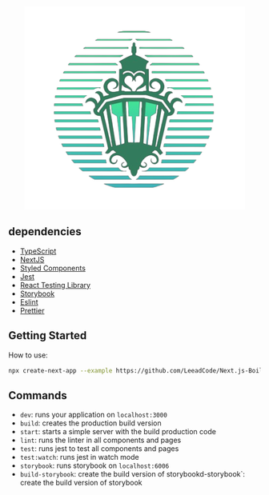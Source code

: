 

<p align="center">
  <img src="https://github.com/LeeadCode/Next.js-BoilerPlate/blob/main/public/img/logo.png" alt="Lanterna Verde"/>
</p>

## dependencies

- [TypeScript](https://www.typescriptlang.org/)
- [NextJS](https://nextjs.org/)
- [Styled Components](https://styled-components.com/)
- [Jest](https://jestjs.io/)
- [React Testing Library](https://testing-library.com/docs/react-testing-library/intro)
- [Storybook](https://storybook.js.org/)
- [Eslint](https://eslint.org/)
- [Prettier](https://prettier.io/)


## Getting Started

How to use:
```bash
npx create-next-app --example https://github.com/LeeadCode/Next.js-BoilerPlate
```

## Commands

- `dev`: runs your application on `localhost:3000`
- `build`: creates the production build version
- `start`: starts a simple server with the build production code
- `lint`: runs the linter in all components and pages
- `test`: runs jest to test all components and pages
- `test:watch`: runs jest in watch mode
- `storybook`: runs storybook on `localhost:6006`
- `build-storybook`: create the build version of storybookd-storybook`: create the build version of storybook
```
